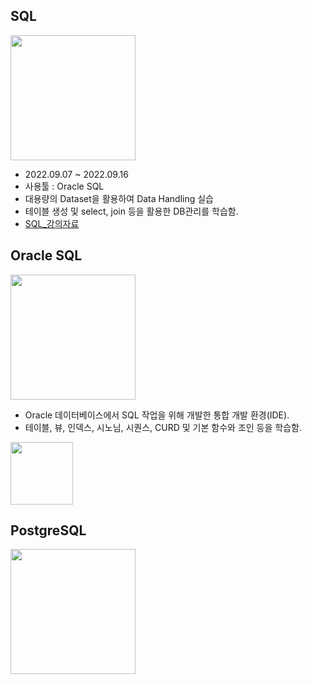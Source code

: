 ## **SQL**
<img src="https://lh5.googleusercontent.com/a169HA4UkLYnjSl5nkwCa9j9R9lCZJSJeMZ-FyiGwflmRuG2B470xV2rutRhZLPpYmtJpc2W8hoXjf8_VP2MEmf0Dytt_Clr4k_riHK503l4sTDiRlC3DcyfK3bXYN7ryiozVtwH" width="200" height="200">

- 2022.09.07 ~ 2022.09.16
- 사용툴 : Oracle SQL
- 대용량의 Dataset을 활용하여 Data Handling 실습
- 테이블 생성 및 select, join 등을 활용한 DB관리를 학습함.
- [SQL_강의자료](../../%EA%B0%95%EC%9D%98%EC%9E%90%EB%A3%8C/%EB%8D%B0%EC%9D%B4%ED%84%B0%EB%B2%A0%EC%9D%B4%EC%8A%A4(%EC%98%A4%EB%9D%BC%ED%81%B4SQL))

## **Oracle SQL**
<img src="https://www.oracle.com/a/ocom/img/sql.svg" width="200" height="200">

- Oracle 데이터베이스에서 SQL 작업을 위해 개발한 통합 개발 환경(IDE).
- 테이블, 뷰, 인덱스, 시노님, 시퀀스, CURD 및 기본 함수와 조인 등을 학습함.
<img src="https://shopping-phinf.pstatic.net/main_3247301/32473015920.20221019141623.jpg?type=w300" width="100" height="100">

## **PostgreSQL**
<img src="https://upload.wikimedia.org/wikipedia/commons/thumb/2/29/Postgresql_elephant.svg/540px-Postgresql_elephant.svg.png?20080116191800" width="200" height="200">

